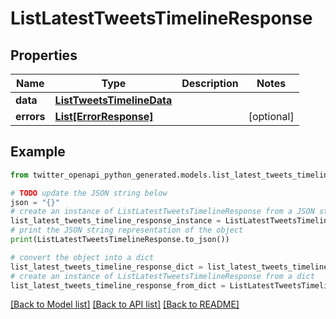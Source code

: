 # ListLatestTweetsTimelineResponse


## Properties

Name | Type | Description | Notes
------------ | ------------- | ------------- | -------------
**data** | [**ListTweetsTimelineData**](ListTweetsTimelineData.md) |  | 
**errors** | [**List[ErrorResponse]**](ErrorResponse.md) |  | [optional] 

## Example

```python
from twitter_openapi_python_generated.models.list_latest_tweets_timeline_response import ListLatestTweetsTimelineResponse

# TODO update the JSON string below
json = "{}"
# create an instance of ListLatestTweetsTimelineResponse from a JSON string
list_latest_tweets_timeline_response_instance = ListLatestTweetsTimelineResponse.from_json(json)
# print the JSON string representation of the object
print(ListLatestTweetsTimelineResponse.to_json())

# convert the object into a dict
list_latest_tweets_timeline_response_dict = list_latest_tweets_timeline_response_instance.to_dict()
# create an instance of ListLatestTweetsTimelineResponse from a dict
list_latest_tweets_timeline_response_from_dict = ListLatestTweetsTimelineResponse.from_dict(list_latest_tweets_timeline_response_dict)
```
[[Back to Model list]](../README.md#documentation-for-models) [[Back to API list]](../README.md#documentation-for-api-endpoints) [[Back to README]](../README.md)


